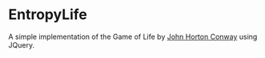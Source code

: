 EntropyLife
=======

A simple implementation of the Game of Life by [John Horton Conway](http://en.wikipedia.org/wiki/John_Horton_Conway) using JQuery.

